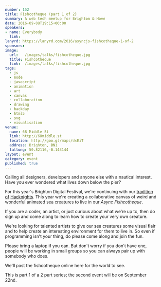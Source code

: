 ```yaml
---
number: 152
title: Fishcotheque (part 1 of 2)
summary: A web tech meetup for Brighton & Hove
date: 2016-09-08T19:15+00:00
speakers:
- name: Everybody
  link:
lanyrd: https://lanyrd.com/2016/asyncjs-fishcotheque-1-of-2
sponsors:
image:
  url:   /images/talks/fishcotheque.jpg
  title: Fishcotheque
  link:  /images/talks/fishcotheque.jpg
tags:
  - js
  - node
  - javascript
  - animation
  - art
  - canvas
  - collaboration
  - drawing
  - hackday
  - html5
  - svg
  - visualisation
venue:
  name: 68 Middle St
  link: http://68middle.st
  location: http://goo.gl/maps/dxEiT
  address: Brighton, BN1
  latlong: 50.82116,-0.143144
layout: event
category: event
published: true
---
```


Calling all designers, developers and anyone else with a nautical interest. Have you ever wondered what lives down below the pier?

For this year's Brighton Digital Festival, we're continuing with our [tradition](https://asyncjs.com/playcanvas-hacknight-part-1/) [of](https://asyncjs.com/robocode-hackathon-part-1/) [Hacknights](https://asyncjs.com/jungle/). This year we're creating a collaborative canvas of weird and wonderful animated sea creatures to live in our *Async Fishcotheque*.

If you are a coder, an artist, or just curious about what we're up to, then do sign up and come along to learn how to create your very own creature.

We're looking for talented artists to give our sea creatures some visual flair and to help create an interesting environment for them to live in. So even if programming isn't your thing, do please come along and join the fun.

Please bring a laptop if you can. But don't worry if you don't have one, people will be working in small groups so you can always pair up with somebody who does.

We'll post the fishcotheque online here for the world to see.

This is part 1 of a 2 part series; the second event will be on September 22nd.

